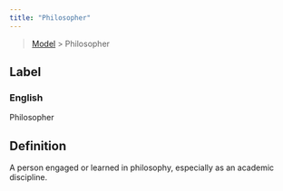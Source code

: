 ```yaml
---
title: "Philosopher"
---
```


> [Model](./../) > Philosopher

## Label

### English
Philosopher


## Definition
A person engaged or learned in philosophy, especially as an academic discipline. 


    
